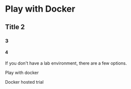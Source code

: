 # Play with Docker
## Title 2
### 3
#### 4

If you don't have a lab environment, there are a few options.

Play with docker

Docker hosted trial

